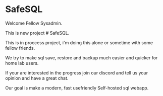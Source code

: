 # SafeSQL

Welcome Fellow Sysadmin.

This is new project # SafeSQL.

This is in proccess project, i'm doing this alone or sometime with some fellow friends.

We try to make sql save, restore and backup much easier and quicker for home lab users.

If your are interested in the progress join our discord and tell us your opinion and have a great chat.

Our goal is make a modern, fast usefriendly Self-hosted sql webapp.
